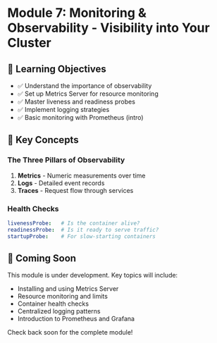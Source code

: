 # Module 7: Monitoring & Observability - Visibility into Your Cluster

## 🎯 Learning Objectives

- ✅ Understand the importance of observability
- ✅ Set up Metrics Server for resource monitoring
- ✅ Master liveness and readiness probes
- ✅ Implement logging strategies
- ✅ Basic monitoring with Prometheus (intro)

## 📖 Key Concepts

### The Three Pillars of Observability
1. **Metrics** - Numeric measurements over time
2. **Logs** - Detailed event records
3. **Traces** - Request flow through services

### Health Checks
```yaml
livenessProbe:   # Is the container alive?
readinessProbe:  # Is it ready to serve traffic?
startupProbe:    # For slow-starting containers
```

## 🚀 Coming Soon

This module is under development. Key topics will include:
- Installing and using Metrics Server
- Resource monitoring and limits
- Container health checks
- Centralized logging patterns
- Introduction to Prometheus and Grafana

Check back soon for the complete module!